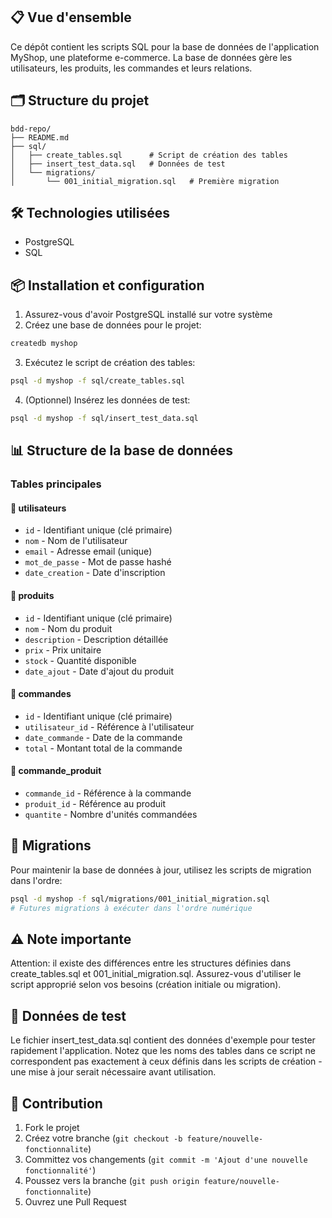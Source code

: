 ## 📋 Vue d'ensemble

Ce dépôt contient les scripts SQL pour la base de données de l'application MyShop, une plateforme e-commerce. La base de données gère les utilisateurs, les produits, les commandes et leurs relations.

## 🗂️ Structure du projet

```
bdd-repo/
├── README.md
├── sql/
│   ├── create_tables.sql      # Script de création des tables
│   ├── insert_test_data.sql   # Données de test
│   └── migrations/
│       └── 001_initial_migration.sql   # Première migration
```

## 🛠️ Technologies utilisées

- PostgreSQL
- SQL

## 📦 Installation et configuration

1. Assurez-vous d'avoir PostgreSQL installé sur votre système
2. Créez une base de données pour le projet:

```bash
createdb myshop
```

3. Exécutez le script de création des tables:

```bash
psql -d myshop -f sql/create_tables.sql
```

4. (Optionnel) Insérez les données de test:

```bash
psql -d myshop -f sql/insert_test_data.sql
```

## 📊 Structure de la base de données

### Tables principales

#### 📌 utilisateurs
- `id` - Identifiant unique (clé primaire)
- `nom` - Nom de l'utilisateur
- `email` - Adresse email (unique)
- `mot_de_passe` - Mot de passe hashé
- `date_creation` - Date d'inscription

#### 📌 produits
- `id` - Identifiant unique (clé primaire)
- `nom` - Nom du produit
- `description` - Description détaillée
- `prix` - Prix unitaire
- `stock` - Quantité disponible
- `date_ajout` - Date d'ajout du produit

#### 📌 commandes
- `id` - Identifiant unique (clé primaire)
- `utilisateur_id` - Référence à l'utilisateur
- `date_commande` - Date de la commande
- `total` - Montant total de la commande

#### 📌 commande_produit
- `commande_id` - Référence à la commande
- `produit_id` - Référence au produit
- `quantite` - Nombre d'unités commandées

## 🔄 Migrations

Pour maintenir la base de données à jour, utilisez les scripts de migration dans l'ordre:

```bash
psql -d myshop -f sql/migrations/001_initial_migration.sql
# Futures migrations à exécuter dans l'ordre numérique
```

## ⚠️ Note importante

Attention: il existe des différences entre les structures définies dans create_tables.sql et 001_initial_migration.sql. Assurez-vous d'utiliser le script approprié selon vos besoins (création initiale ou migration).

## 🧪 Données de test

Le fichier insert_test_data.sql contient des données d'exemple pour tester rapidement l'application. Notez que les noms des tables dans ce script ne correspondent pas exactement à ceux définis dans les scripts de création - une mise à jour serait nécessaire avant utilisation.

## 📝 Contribution

1. Fork le projet
2. Créez votre branche (`git checkout -b feature/nouvelle-fonctionnalite`)
3. Committez vos changements (`git commit -m 'Ajout d'une nouvelle fonctionnalité'`)
4. Poussez vers la branche (`git push origin feature/nouvelle-fonctionnalite`)
5. Ouvrez une Pull Request